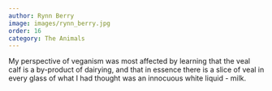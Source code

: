 ```yaml
---
author: Rynn Berry
image: images/rynn_berry.jpg
order: 16
category: The Animals
---
```


My perspective of veganism was most affected by learning that the veal calf is a by-product of dairying, and that in essence there is a slice of veal in every glass of what I had thought was an innocuous white liquid - milk.
